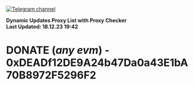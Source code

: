 [![Telegram channel](https://img.shields.io/endpoint?url=https://runkit.io/damiankrawczyk/telegram-badge/branches/master?url=https://t.me/n4z4v0d)](https://t.me/n4z4v0d) 

**Dynamic Updates Proxy List with Proxy Checker**  
**Last Updated: 18.12.23 19:42**

# DONATE (_any evm_) - 0xDEADf12DE9A24b47Da0a43E1bA70B8972F5296F2

